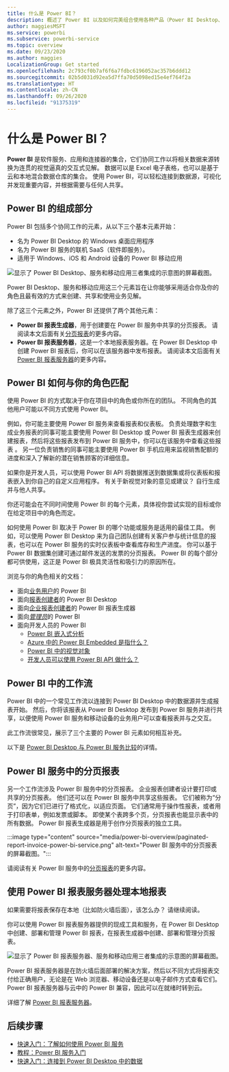 ```yaml
---
title: 什么是 Power BI？
description: 概述了 Power BI 以及如何完美组合使用各种产品（Power BI Desktop、Power BI 服务、Power BI 移动版、报表服务器、Power BI Embedded）。
author: maggiesMSFT
ms.service: powerbi
ms.subservice: powerbi-service
ms.topic: overview
ms.date: 09/23/2020
ms.author: maggies
LocalizationGroup: Get started
ms.openlocfilehash: 2c793cf0b7af6f6a7fdbc6196052ac357b6ddd12
ms.sourcegitcommit: 02b5d031d92ea5d7ffa70d5098ed15e4ef764f2a
ms.translationtype: HT
ms.contentlocale: zh-CN
ms.lasthandoff: 09/26/2020
ms.locfileid: "91375319"
---
```

# <a name="what-is-power-bi"></a>什么是 Power BI？
**Power BI** 是软件服务、应用和连接器的集合，它们协同工作以将相关数据来源转换为连贯的视觉逼真的交互式见解。 数据可以是 Excel 电子表格，也可以是基于云和本地混合数据仓库的集合。 使用 Power BI，可以轻松连接到数据源，可视化并发现重要内容，并根据需要与任何人共享。

## <a name="the-parts-of-power-bi"></a>Power BI 的组成部分
Power BI 包括多个协同工作的元素，从以下三个基本元素开始： 
- 名为 Power BI Desktop 的 Windows 桌面应用程序
- 名为 Power BI 服务的联机 SaaS（软件即服务）。 
- 适用于 Windows、iOS 和 Android 设备的 Power BI 移动应用

![显示了 Power BI Desktop、服务和移动应用三者集成的示意图的屏幕截图。](media/power-bi-overview/power-bi-overview-blocks.png)

Power BI Desktop、服务和移动应用这三个元素旨在让你能够采用适合你及你的角色且最有效的方式来创建、共享和使用业务见解。

除了这三个元素之外，Power BI 还提供了两个其他元素：

- **Power BI 报表生成器**，用于创建要在 Power BI 服务中共享的分页报表。 请阅读本文后面有关[分页报表](#paginated-reports-in-the-power-bi-service)的更多内容。
- **Power BI 报表服务器**，这是一个本地报表服务器。在 Power BI Desktop 中创建 Power BI 报表后，你可以在该服务器中发布报表。 请阅读本文后面有关 [Power BI 报表服务器](#on-premises-reporting-with-power-bi-report-server)的更多内容。

## <a name="how-power-bi-matches-your-role"></a>Power BI 如何与你的角色匹配
使用 Power BI 的方式取决于你在项目中的角色或你所在的团队。 不同角色的其他用户可能以不同方式使用 Power BI。

例如，你可能主要使用 Power BI 服务来查看报表和仪表板。 负责处理数字和生成业务报表的同事可能主要使用 Power BI Desktop 或 Power BI 报表生成器来创建报表，然后将这些报表发布到 Power BI 服务中，你可以在该服务中查看这些报表 。 另一位负责销售的同事可能主要使用 Power BI 手机应用来监视销售配额的进度和深入了解新的潜在销售顾客的详细信息。

如果你是开发人员，可以使用 Power BI API 将数据推送到数据集或将仪表板和报表嵌入到你自己的自定义应用程序。 有关于新视觉对象的意见或建议？ 自行生成并与他人共享。  

你还可能会在不同时间使用 Power BI 的每个元素，具体视你尝试实现的目标或你在给定项目中的角色而定。

如何使用 Power BI 取决于 Power BI 的哪个功能或服务是适用的最佳工具。 例如，可以使用 Power BI Desktop 来为自己团队创建有关客户参与统计信息的报表，也可以在 Power BI 服务的实时仪表板中查看库存和生产进度。 你可以基于 Power BI 数据集创建可通过邮件发送的发票的分页报表。 Power BI 的每个部分都可供使用，这正是 Power BI 极具灵活性和吸引力的原因所在。

浏览与你的角色相关的文档：
- 面向[业务用户](../consumer/end-user-consumer.md)的 Power BI
- 面向[报表创建者](desktop-what-is-desktop.md)的 Power BI Desktop
- 面向[企业报表创建者](../paginated-reports/paginated-reports-report-builder-power-bi.md)的 Power BI 报表生成器
- 面向[*管理员*](../admin/service-admin-administering-power-bi-in-your-organization.md)的 Power BI
- 面向开发人员的 Power BI
    * [Power BI 嵌入式分析](../developer/embedded/embedding.md)
    * [Azure 中的 Power BI Embedded 是指什么？](../developer/embedded/azure-pbie-what-is-power-bi-embedded.md)
    * [Power BI 中的视觉对象](../developer/visuals/power-bi-custom-visuals.md)
    * [开发人员可以使用 Power BI API 做什么？](../developer/automation/overview-of-power-bi-rest-api.md)

## <a name="the-flow-of-work-in-power-bi"></a>Power BI 中的工作流
Power BI 中的一个常见工作流以连接到 Power BI Desktop 中的数据源并生成报表开始。 然后，你将该报表从 Power BI Desktop 发布到 Power BI 服务并进行共享，以便使用 Power BI 服务和移动设备的业务用户可以查看报表并与之交互。

此工作流很常见，展示了三个主要的 Power BI 元素如何相互补充。

以下是 [Power BI Desktop 与 Power BI 服务比较](../fundamentals/service-service-vs-desktop.md)的详情。

## <a name="paginated-reports-in-the-power-bi-service"></a>Power BI 服务中的分页报表

另一个工作流涉及 Power BI 服务中的分页报表。 企业报表创建者设计要打印或共享的分页报表。 他们还可以在 Power BI 服务中共享这些报表。 它们被称为“分页”，因为它们已进行了格式化，以适应页面。 它们通常用于操作性报表，或者用于打印表单，例如发票或脚本。 即使某个表跨多个页，分页报表也能显示表中的所有数据。 Power BI 报表生成器是用于创作分页报表的独立工具。

:::image type="content" source="media/power-bi-overview/paginated-report-invoice-power-bi-service.png" alt-text="Power BI 服务中的分页报表的屏幕截图。":::

请阅读有关 Power BI 服务中的[分页报表](../paginated-reports/paginated-reports-report-builder-power-bi.md)的更多内容。

## <a name="on-premises-reporting-with-power-bi-report-server"></a>使用 Power BI 报表服务器处理本地报表

如果需要将报表保存在本地（比如防火墙后面），该怎么办？  请继续阅读。

你可以使用 Power BI 报表服务器提供的现成工具和服务，在 Power BI Desktop 中创建、部署和管理 Power BI 报表，在报表生成器中创建、部署和管理分页报表。

![显示了 Power BI 报表服务器、服务和移动应用三者集成的示意图的屏幕截图。](media/power-bi-overview/power-bi-report-server2.png)

Power BI 报表服务器是在防火墙后面部署的解决方案，然后以不同方式将报表交付给正确用户，无论是在 Web 浏览器、移动设备还是以电子邮件方式查看它们。 Power BI 报表服务器与云中的 Power BI 兼容，因此可以在就绪时转到云。 

详细了解 [Power BI 报表服务器](../report-server/get-started.md)。

## <a name="next-steps"></a>后续步骤
- [快速入门：了解如何使用 Power BI 服务](../consumer/end-user-experience.md)   
- [教程：Power BI 服务入门](service-get-started.md)
- [快速入门：连接到 Power BI Desktop 中的数据](../connect-data/desktop-quickstart-connect-to-data.md)
